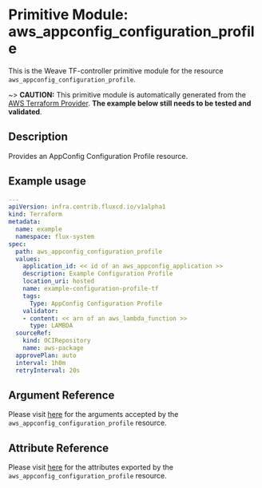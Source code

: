 
# Primitive Module: aws_appconfig_configuration_profile

This is the Weave TF-controller primitive module for the resource `aws_appconfig_configuration_profile`.

~> **CAUTION:** This primitive module is automatically generated from the [AWS Terraform Provider](https://registry.terraform.io/providers/hashicorp/aws/latest/docs/resources/appconfig_configuration_profile). **The example below still needs to be tested and validated**.

## Description

Provides an AppConfig Configuration Profile resource.

## Example usage

```yaml
---
apiVersion: infra.contrib.fluxcd.io/v1alpha1
kind: Terraform
metadata:
  name: example
  namespace: flux-system
spec:
  path: aws_appconfig_configuration_profile
  values:
    application_id: << id of an aws_appconfig_application >>
    description: Example Configuration Profile
    location_uri: hosted
    name: example-configuration-profile-tf
    tags:
      Type: AppConfig Configuration Profile
    validator:
    - content: << arn of an aws_lambda_function >>
      type: LAMBDA
  sourceRef:
    kind: OCIRepository
    name: aws-package
  approvePlan: auto
  interval: 1h0m
  retryInterval: 20s
```

## Argument Reference

Please visit [here](https://registry.terraform.io/providers/hashicorp/aws/latest/docs/resources/appconfig_configuration_profile#argument-reference) for the arguments accepted by the `aws_appconfig_configuration_profile` resource.

## Attribute Reference

Please visit [here](https://registry.terraform.io/providers/hashicorp/aws/latest/docs/resources/appconfig_configuration_profile#attributes-reference) for the attributes exported by the `aws_appconfig_configuration_profile` resource.

